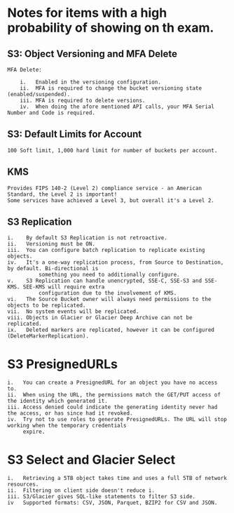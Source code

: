 # Notes for items with a high probability of showing on th exam.

## S3: Object Versioning and MFA Delete

    MFA Delete:

        i.   Enabled in the versioning configuration.
        ii.  MFA is required to change the bucket versioning state (enabled/suspended).
        iii. MFA is required to delete versions.
        iv.  When doing the afore mentioned API calls, your MFA Serial Number and Code is required.

## S3: Default Limits for Account

    100 Soft limit, 1,000 hard limit for number of buckets per account.

## KMS

    Provides FIPS 140-2 (Level 2) compliance service - an American Standard, the Level 2 is important!
    Some services have achieved a Level 3, but overall it's a Level 2.

## S3 Replication

    i.    By default S3 Replication is not retroactive.
    ii.   Versioning must be ON.
    iii.  You can configure batch replication to replicate existing objects.
    iv.   It's a one-way replication process, from Source to Destination, by default. Bi-directional is
              something you need to additionally configure.
    v.    S3 Replication can handle unencrypted, SSE-C, SSE-S3 and SSE-KMS. SEE-KMS will require extra
              configuration due to the involvement of KMS.
    vi.   The Source Bucket owner will always need permissions to the objects to be replicated.
    vii.  No system events will be replicated.
    viii. Objects in Glacier or Glacier Deep Archive can not be replicated.
    ix.   Deleted markers are replicated, however it can be configured (DeleteMarkerReplication).

# S3 PresignedURLs

    i.   You can create a PresignedURL for an object you have no access to.
    ii.  When using the URL, the permissions match the GET/PUT access of the identity which generated it.
    iii. Access denied could indicate the generating identity never had the access, or has since had it revoked.
    iv.  Try not to use roles to generate PresignedURLs. The URL will stop working when the temporary credentials
         expire.

# S3 Select and Glacier Select

    i.   Retrieving a 5TB object takes time and uses a full 5TB of network resources.
    ii.  Filtering on client side doesn't reduce i.
    iii. S3/Glacier gives SQL-like statements to filter S3 side.
    iv   Supported formats: CSV, JSON, Parquet, BZIP2 for CSV and JSON.